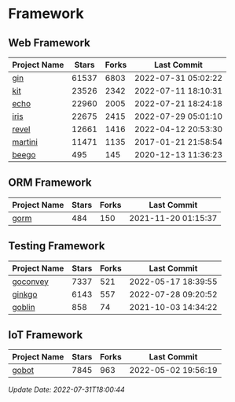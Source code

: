 # Framework

## Web Framework
| Project Name | Stars | Forks | Last Commit |
| ------------ | ----- | ----- | ----------- |
| [gin](https://github.com/gin-gonic/gin) | 61537 | 6803 | 2022-07-31 05:02:22 |
| [kit](https://github.com/go-kit/kit) | 23526 | 2342 | 2022-07-11 18:10:31 |
| [echo](https://github.com/labstack/echo) | 22960 | 2005 | 2022-07-21 18:24:18 |
| [iris](https://github.com/kataras/iris) | 22675 | 2415 | 2022-07-29 05:01:10 |
| [revel](https://github.com/revel/revel) | 12661 | 1416 | 2022-04-12 20:53:30 |
| [martini](https://github.com/go-martini/martini) | 11471 | 1135 | 2017-01-21 21:58:54 |
| [beego](https://github.com/astaxie/beego) | 495 | 145 | 2020-12-13 11:36:23 |

## ORM Framework
| Project Name | Stars | Forks | Last Commit |
| ------------ | ----- | ----- | ----------- |
| [gorm](https://github.com/jinzhu/gorm) | 484 | 150 | 2021-11-20 01:15:37 |

## Testing Framework
| Project Name | Stars | Forks | Last Commit |
| ------------ | ----- | ----- | ----------- |
| [goconvey](https://github.com/smartystreets/goconvey) | 7337 | 521 | 2022-05-17 18:39:55 |
| [ginkgo](https://github.com/onsi/ginkgo) | 6143 | 557 | 2022-07-28 09:20:52 |
| [goblin](https://github.com/franela/goblin) | 858 | 74 | 2021-10-03 14:34:22 |

## IoT Framework
| Project Name | Stars | Forks | Last Commit |
| ------------ | ----- | ----- | ----------- |
| [gobot](https://github.com/hybridgroup/gobot) | 7845 | 963 | 2022-05-02 19:56:19 |

*Update Date: 2022-07-31T18:00:44*